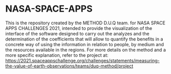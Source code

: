 # NASA-SPACE-APPS
This is the repository created by the METHOD D.U.Q team. for NASA SPACE APPS CHALLENGES 2021, intended to provide the visualization of the interface of the software designed to carry out the analyzes and the determination of the coefficients that will allow to quantify the benefits in a concrete way of using the information in relation to people, by medium and the resources available in the regions. For more details on the method and a more specific explanation, refer to the project at: https://2021.spaceappschallenge.org/challenges/statements/measuring-the-value-of-earth-observations/teams/duq-method/project
